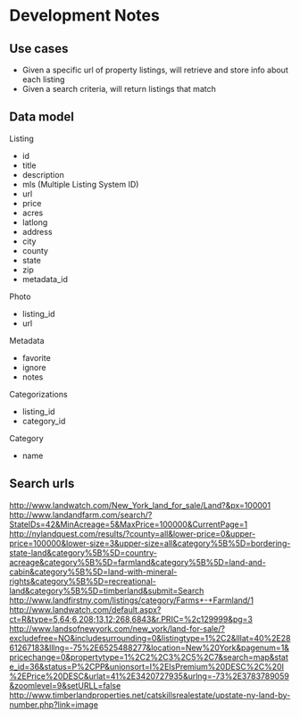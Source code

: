# Development Notes

## Use cases

- Given a specific url of property listings, will retrieve and store info about each listing
- Given a search criteria, will return listings that match

## Data model

Listing
- id
- title
- description
- mls (Multiple Listing System ID)
- url
- price
- acres
- latlong
- address
- city
- county
- state
- zip
- metadata_id

Photo
- listing_id
- url

Metadata
- favorite
- ignore
- notes

Categorizations
- listing_id
- category_id

Category
- name

## Search urls

http://www.landwatch.com/New_York_land_for_sale/Land?&px=100001
http://www.landandfarm.com/search/?StateIDs=42&MinAcreage=5&MaxPrice=100000&CurrentPage=1
http://nylandquest.com/results/?county=all&lower-price=0&upper-price=100000&lower-size=3&upper-size=all&category%5B%5D=bordering-state-land&category%5B%5D=country-acreage&category%5B%5D=farmland&category%5B%5D=land-and-cabin&category%5B%5D=land-with-mineral-rights&category%5B%5D=recreational-land&category%5B%5D=timberland&submit=Search
http://www.landfirstny.com/listings/category/Farms+-+Farmland/1
http://www.landwatch.com/default.aspx?ct=R&type=5,64;6,208;13,12;268,6843&r.PRIC=%2c129999&pg=3
http://www.landsofnewyork.com/new_york/land-for-sale/?excludefree=NO&includesurrounding=0&listingtype=1%2C2&lllat=40%2E2861267183&lllng=-75%2E6525488277&location=New%20York&pagenum=1&pricechange=0&propertytype=1%2C2%2C3%2C5%2C7&search=map&state_id=36&status=P%2CPP&unionsort=I%2EIsPremium%20DESC%2C%20I%2EPrice%20DESC&urlat=41%2E3420727935&urlng=-73%2E3783789059&zoomlevel=9&setURLL=false
http://www.timberlandproperties.net/catskillsrealestate/upstate-ny-land-by-number.php?link=image
